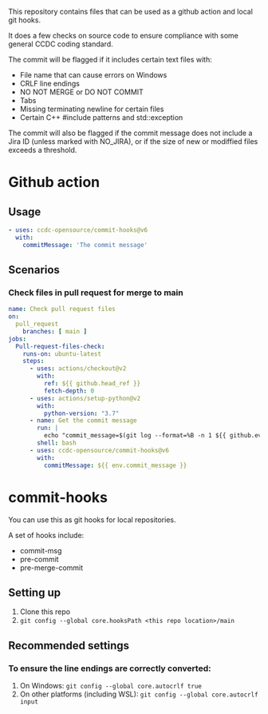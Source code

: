 This repository contains files that can be used as a github action and local
git hooks.

It does a few checks on source code to ensure compliance with some general
CCDC coding standard.

The commit will be flagged if it includes certain text files with:

* File name that can cause errors on Windows
* CRLF line endings
* NO NOT MERGE or DO NOT COMMIT
* Tabs
* Missing terminating newline for certain files
* Certain C++ #include patterns and std::exception

The commit will also be flagged if the commit message does not include a Jira
ID (unless marked with NO_JIRA), or if the size of new or modiffied files
exceeds a threshold.


# Github action

## Usage
```yaml
- uses: ccdc-opensource/commit-hooks@v6
  with:
    commitMessage: 'The commit message'
```

## Scenarios
### Check files in pull request for merge to main
```yaml
name: Check pull request files
on:
  pull_request
    branches: [ main ]
jobs:
  Pull-request-files-check:
    runs-on: ubuntu-latest
    steps:
      - uses: actions/checkout@v2
        with:
          ref: ${{ github.head_ref }}
          fetch-depth: 0
      - uses: actions/setup-python@v2
        with:
          python-version: "3.7"
      - name: Get the commit message
        run: |
          echo "commit_message=$(git log --format=%B -n 1 ${{ github.event.after }})" >> $GITHUB_ENV
        shell: bash
      - uses: ccdc-opensource/commit-hooks@v6
        with:
          commitMessage: ${{ env.commit_message }}
```

# commit-hooks
You can use this as git hooks for local repositories.

A set of hooks include:
* commit-msg
* pre-commit
* pre-merge-commit

## Setting up
1. Clone this repo
1. `git config --global core.hooksPath <this repo location>/main`

## Recommended settings
### To ensure the line endings are correctly converted:
1. On Windows: `git config --global core.autocrlf true`
1. On other platforms (including WSL): `git config --global core.autocrlf input`

